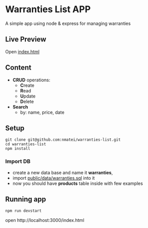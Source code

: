 # Warranties List APP

A simple app using node & express for managing warranties

## Live Preview

Open [index.html](https://nmatei.github.io/warranties-list/public/index.html)

## Content

- **CRUD** operations:
    - **C**reate
    - **R**ead
    - **U**pdate
    - **D**elete
- **Search**
    - by: name, price, date 

## Setup

```
git clone git@github.com:nmatei/warranties-list.git
cd warranties-list
npm install
```

### Import DB

- create a new data base and name it **warranties**,
- import [public/data/warranties.sql](public/data/warranties.sql) into it
- now you should have **products** table inside with few examples

## Running app

```
npm run devstart
```

open http://localhost:3000/index.html
